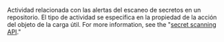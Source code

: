 Actividad relacionada con las alertas del escaneo de secretos en un repositorio. El tipo de actividad se especifica en la propiedad de la acción del objeto de la carga útil. For more information, see the "[secret scanning API](/rest/reference/secret-scanning)."
